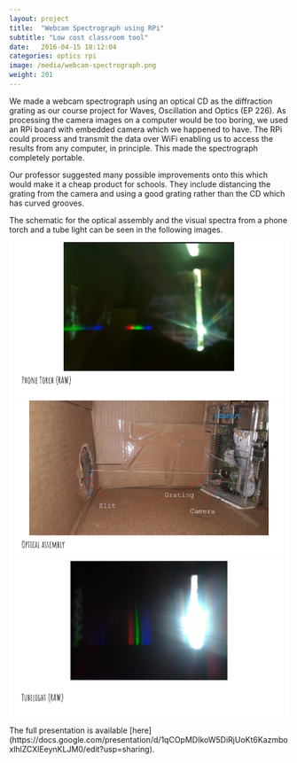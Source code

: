 ```yaml
---
layout: project
title:  "Webcam Spectrograph using RPi"
subtitle: "Low cost classroom tool"
date:   2016-04-15 18:12:04
categories: optics rpi
image: /media/webcam-spectrograph.png
weight: 201
---
```


<p>We made a webcam spectrograph using an optical CD as the diffraction grating as our course project for Waves, Oscillation and Optics (EP 226). As processing the camera images on a computer would be too boring, we used an RPi board with embedded camera which we happened to have. The RPi could process and transmit the data over WiFi enabling us to access the results from any computer, in principle. This made the spectrograph completely portable.</p>
<!--break-->
<p>Our professor suggested many possible improvements onto this which would make it a cheap product for schools. They include distancing the grating from the camera and using a good grating rather than the CD which has curved grooves.</p>
<!--break-->
<p>The schematic for the optical assembly and the visual spectra from a phone torch and a tube light can be seen in the following images.</p>
<div markdown="0" class="box alt">
    <div class="row uniform 50%">
        <div class="12u"><span class="image fit"><img src="/media/webcam-spectrograph-phone-torch.png" alt="" /></span></div>
        <div class="6u"><span class="image fit"><img src="/media/webcam-spectrograph-optical-assembly.png" alt="" /></span></div>
        <div class="6u"><span class="image fit"><img src="/media/webcam-spectrograph-tubelight-raw.png" alt="" /></span></div>
    </div>
</div>
<!--break-->
<p>The full presentation is available [here](https://docs.google.com/presentation/d/1qCOpMDIkoW5DiRjUoKt6KazmboxlhlZCXlEeynKLJM0/edit?usp=sharing).</p>
